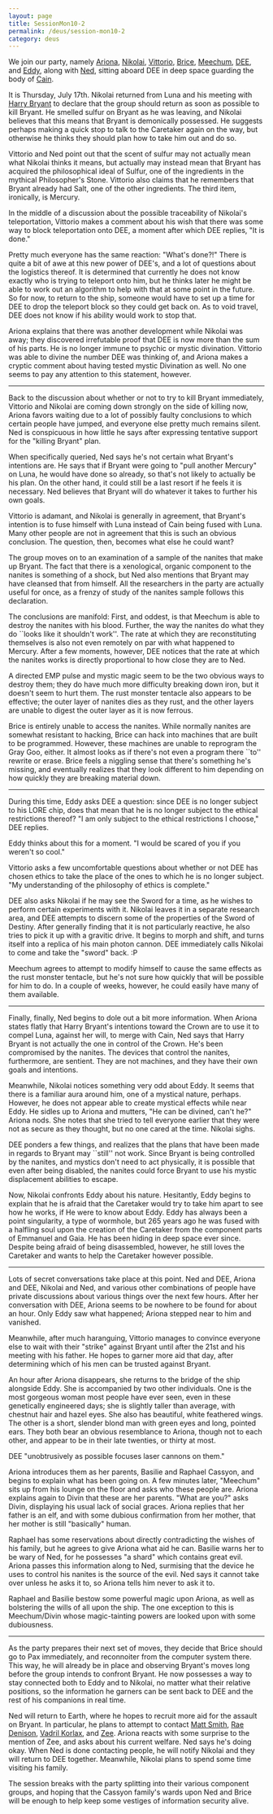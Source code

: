 ```yaml
---
layout: page
title: SessionMon10-2
permalink: /deus/session-mon10-2
category: deus
---
```

We join our party, namely [Ariona](char-public-alex), [Nikolai](char-public-jon), [Vittorio](char-public-allen), [Brice](char-public-andy), [Meechum](char-public-joey), [DEE](char-public-griffin), and [Eddy](char-public-kelsey), along with [Ned](char-public-nate), sitting aboard DEE in deep space guarding the body of [Cain](npc-cain).

It is Thursday, July 17th.  Nikolai returned from Luna and his meeting with [Harry Bryant](npc-bryant) to declare that the group should return as soon as possible to kill Bryant.  He smelled sulfur on Bryant as he was leaving, and Nikolai believes that this means that Bryant is demonically possessed.  He suggests perhaps making a quick stop to talk to the Caretaker again on the way, but otherwise he thinks they should plan how to take him out and do so.

Vittorio and Ned point out that the scent of sulfur may not actually mean what Nikolai thinks it means, but actually may instead mean that Bryant has acquired the philosophical ideal of Sulfur, one of the ingredients in the mythical Philosopher's Stone.  Vittorio also claims that he remembers that Bryant already had Salt, one of the other ingredients.  The third item, ironically, is Mercury.

In the middle of a discussion about the possible traceability of Nikolai's teleportation, Vittorio makes a comment about his wish that there was some way to block teleportation onto DEE, a moment after which DEE replies, "It is done."

Pretty much everyone has the same reaction: "What's done?!"  There is quite a bit of awe at this new power of DEE's, and a lot of questions about the logistics thereof.  It is determined that currently he does not know exactly who is trying to teleport onto him, but he thinks later he might be able to work out an algorithm to help with that at some point in the future.  So for now, to return to the ship, someone would have to set up a time for DEE to drop the teleport block so they could get back on.  As to void travel, DEE does not know if his ability would work to stop that.

Ariona explains that there was another development while Nikolai was away; they discovered irrefutable proof that DEE is now more than the sum of his parts.  He is no longer immune to psychic or mystic divination.  Vittorio was able to divine the number DEE was thinking of, and Ariona makes a cryptic comment about having tested mystic Divination as well.  No one seems to pay any attention to this statement, however.

-----

Back to the discussion about whether or not to try to kill Bryant immediately, Vittorio and Nikolai are coming down strongly on the side of killing now, Ariona favors waiting due to a lot of possibly faulty conclusions to which certain people have jumped, and everyone else pretty much remains silent.  Ned is conspicuous in how little he says after expressing tentative support for the "killing Bryant" plan.

When specifically queried, Ned says he's not certain what Bryant's intentions are.  He says that if Bryant were going to "pull another Mercury" on Luna, he would have done so already, so that's not likely to actually be his plan.  On the other hand, it could still be a last resort if he feels it is necessary.  Ned believes that Bryant will do whatever it takes to further his own goals.

Vittorio is adamant, and Nikolai is generally in agreement, that Bryant's intention is to fuse himself with Luna instead of Cain being fused with Luna.  Many other people are not in agreement that this is such an obvious conclusion.  The question, then, becomes what else he could want?

The group moves on to an examination of a sample of the nanites that make up Bryant.  The fact that there is a xenological, organic component to the nanites is something of a shock, but Ned also mentions that Bryant may have cleansed that from himself.  All the researchers in the party are actually useful for once, as a frenzy of study of the nanites sample follows this declaration.

The conclusions are manifold:  First, and oddest, is that Meechum is able to destroy the nanites with his blood.  Further, the way the nanites do what they do ``looks like it shouldn't work''.  The rate at which they are reconstituting themselves is also not even remotely on par with what happened to Mercury.  After a few moments, however, DEE notices that the rate at which the nanites works is directly proportional to how close they are to Ned.

A directed EMP pulse and mystic magic seem to be the two obvious ways to destroy them; they do have much more difficulty breaking down iron, but it doesn't seem to hurt them.  The rust monster tentacle also appears to be effective; the outer layer of nanites dies as they rust, and the other layers are unable to digest the outer layer as it is now ferrous.

Brice is entirely unable to access the nanites.  While normally nanites are somewhat resistant to hacking, Brice can hack into machines that are built to be programmed.  However, these machines are unable to reprogram the Gray Goo, either.  It almost looks as if there's not even a program there ``to'' rewrite or erase.  Brice feels a niggling sense that there's something he's missing, and eventually realizes that they look different to him depending on how quickly they are breaking material down.

-----

During this time, Eddy asks DEE a question:  since DEE is no longer subject to his LORE chip, does that mean that he is no longer subject to the ethical restrictions thereof?  "I am only subject to the ethical restrictions I choose," DEE replies.

Eddy thinks about this for a moment.  "I would be scared of you if you weren't so cool."

Vittorio asks a few uncomfortable questions about whether or not DEE has chosen ethics to take the place of the ones to which he is no longer subject.  "My understanding of the philosophy of ethics is complete."

DEE also asks Nikolai if he may see the Sword for a time, as he wishes to perform certain experiments with it.  Nikolai leaves it in a separate research area, and DEE attempts to discern some of the properties of the Sword of Destiny.  After generally finding that it is not particularly reactive, he also tries to pick it up with a gravitic drive.  It begins to morph and shift, and turns itself into a replica of his main photon cannon.  DEE immediately calls Nikolai to come and take the "sword" back. :P

Meechum agrees to attempt to modify himself to cause the same effects as the rust monster tentacle, but he's not sure how quickly that will be possible for him to do.  In a couple of weeks, however, he could easily have many of them available.

-----

Finally, finally, Ned begins to dole out a bit more information.  When Ariona states flatly that Harry Bryant's intentions toward the Crown are to use it to compel Luna, against her will, to merge with Cain, Ned says that Harry Bryant is not actually the one in control of the Crown.  He's been compromised by the nanites.  The devices that control the nanites, furthermore, are sentient.  They are not machines, and they have their own goals and intentions.

Meanwhile, Nikolai notices something very odd about Eddy.  It seems that there is a familiar aura around him, one of a mystical nature, perhaps.  However, he does not appear able to create mystical effects while near Eddy.  He sidles up to Ariona and mutters, "He can be divined, can't he?"  Ariona nods.  She notes that she tried to tell everyone earlier that they were not as secure as they thought, but no one cared at the time.  Nikolai sighs.

DEE ponders a few things, and realizes that the plans that have been made in regards to Bryant may ``still'' not work.  Since Bryant is being controlled by the nanites, and mystics don't need to act physically, it is possible that even after being disabled, the nanites could force Bryant to use his mystic displacement abilities to escape.

Now, Nikolai confronts Eddy about his nature.  Hesitantly, Eddy begins to explain that he is afraid that the Caretaker would try to take him apart to see how he works, if He were to know about Eddy.  Eddy has always been a point singularity, a type of wormhole, but 265 years ago he was fused with a halfling soul upon the creation of the Caretaker from the component parts of Emmanuel and Gaia.  He has been hiding in deep space ever since.  Despite being afraid of being disassembled, however, he still loves the Caretaker and wants to help the Caretaker however possible.

-----

Lots of secret conversations take place at this point.  Ned and DEE, Ariona and DEE, Nikolai and Ned, and various other combinations of people have private discussions about various things over the next few hours.  After her conversation with DEE, Ariona seems to be nowhere to be found for about an hour.  Only Eddy saw what happened; Ariona stepped near to him and vanished.

Meanwhile, after much haranguing, Vittorio manages to convince everyone else to wait with their "strike" against Bryant until after the 21st and his meeting with his father.  He hopes to garner more aid that day, after determining which of his men can be trusted against Bryant.

An hour after Ariona disappears, she returns to the bridge of the ship alongside Eddy.  She is accompanied by two other individuals.  One is the most gorgeous woman most people have ever seen, even in these genetically engineered days; she is slightly taller than average, with chestnut hair and hazel eyes.  She also has beautiful, white feathered wings.  The other is a short, slender blond man with green eyes and long, pointed ears.  They both bear an obvious resemblance to Ariona, though not to each other, and appear to be in their late twenties, or thirty at most.

DEE "unobtrusively as possible focuses laser cannons on them."

Ariona introduces them as her parents, Basilie and Raphael Cassyon, and begins to explain what has been going on.  A few minutes later, "Meechum" sits up from his lounge on the floor and asks who these people are.  Ariona explains again to Divin that these are her parents.  "What are you?" asks Divin, displaying his usual lack of social graces.  Ariona replies that her father is an elf, and with some dubious confirmation from her mother, that her mother is still "basically" human.

Raphael has some reservations about directly contradicting the wishes of his family, but he agrees to give Ariona what aid he can.  Basilie warns her to be wary of Ned, for he possesses "a shard" which contains great evil.  Ariona passes this information along to Ned, surmising that the device he uses to control his nanites is the source of the evil.  Ned says it cannot take over unless he asks it to, so Ariona tells him never to ask it to.

Raphael and Basilie bestow some powerful magic upon Ariona, as well as bolstering the wills of all upon the ship.  The one exception to this is Meechum/Divin whose magic-tainting powers are looked upon with some dubiousness.

-----

As the party prepares their next set of moves, they decide that Brice should go to Pax immediately, and reconnoiter from the computer system there.  This way, he will already be in place and observing Bryant's moves long before the group intends to confront Bryant.  He now possesses a way to stay connected both to Eddy and to Nikolai, no matter what their relative positions, so the information he garners can be sent back to DEE and the rest of his companions in real time.

Ned will return to Earth, where he hopes to recruit more aid for the assault on Bryant.  In particular, he plans to attempt to contact [Matt Smith](char-public-john), [Rae Denison](char-public-eva), [Vadril Korlax](char-public-mike), and [Zee](char-public-james).  Ariona reacts with some surprise to the mention of Zee, and asks about his current welfare.  Ned says he's doing okay.  When Ned is done contacting people, he will notify Nikolai and they will return to DEE together.  Meanwhile, Nikolai plans to spend some time visiting his family.

The session breaks with the party splitting into their various component groups, and hoping that the Cassyon family's wards upon Ned and Brice will be enough to help keep some vestiges of information security alive.

